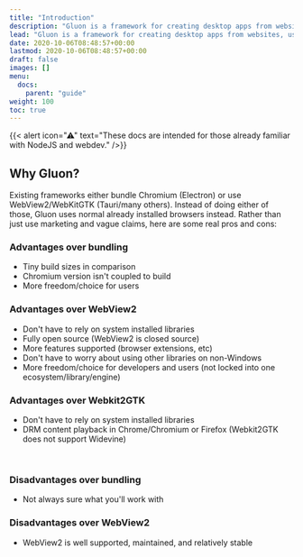 ```yaml
---
title: "Introduction"
description: "Gluon is a framework for creating desktop apps from websites, using system installed browsers and NodeJS."
lead: "Gluon is a framework for creating desktop apps from websites, using system installed browsers and NodeJS."
date: 2020-10-06T08:48:57+00:00
lastmod: 2020-10-06T08:48:57+00:00
draft: false
images: []
menu:
  docs:
    parent: "guide"
weight: 100
toc: true
---
```


{{< alert icon="⚠" text="These docs are intended for those already familiar with NodeJS and webdev." />}}

## Why Gluon?

Existing frameworks either bundle Chromium (Electron) or use WebView2/WebKitGTK (Tauri/many others). Instead of doing either of those, Gluon uses normal already installed browsers instead. Rather than just use marketing and vague claims, here are some real pros and cons:


### Advantages over bundling

- Tiny build sizes in comparison
- Chromium version isn't coupled to build
- More freedom/choice for users

### Advantages over WebView2

- Don't have to rely on system installed libraries
- Fully open source (WebView2 is closed source)
- More features supported (browser extensions, etc)
- Don't have to worry about using other libraries on non-Windows
- More freedom/choice for developers and users (not locked into one ecosystem/library/engine)

### Advantages over Webkit2GTK

- Don't have to rely on system installed libraries
- DRM content playback in Chrome/Chromium or Firefox (Webkit2GTK does not support Widevine)

<br>

### Disadvantages over bundling

- Not always sure what you'll work with

### Disadvantages over WebView2

- WebView2 is well supported, maintained, and relatively stable
